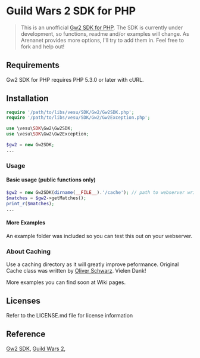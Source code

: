 # Guild Wars 2 SDK for PHP

> This is an unofficial [Gw2 SDK for PHP](https://github.com/defunctl/Gw2-SDK).
The SDK is currently under development, so functions, readme and/or examples will
change. As Arenanet provides more options, I'll try to add them in. Feel free to 
fork and help out!

## Requirements

Gw2 SDK for PHP requires PHP 5.3.0 or later with cURL.

## Installation

```php
require '/path/to/libs/vesu/SDK/Gw2/Gw2SDK.php';
require '/path/to/libs/vesu/SDK/Gw2/Gw2Exception.php';

use \vesu\SDK\Gw2\Gw2SDK;
use \vesu\SDK\Gw2\Gw2Exception;

$gw2 = new Gw2SDK;
...
```

### Usage

#### Basic usage (public functions only)

```php
$gw2 = new Gw2SDK(dirname(__FILE__).'/cache'); // path to webserver writable folder
$matches = $gw2->getMatches();
print_r($matches);
...
```

#### More Examples

An example folder was included so you can test this out on your webserver.

### About Caching

Use a caching directory as it will greatly improve peformance. Original Cache class was written by [Oliver Schwarz](https://github.com/oliverschwarz/). Vielen Dank!

More examples you can find soon at Wiki pages.

## Licenses

Refer to the LICENSE.md file for license information

## Reference

[Gw2 SDK](https://github.com/defunctl/Gw2-SDK), 
[Guild Wars 2](http://www.guildwars2.com/), 